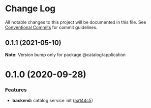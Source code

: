 # Change Log

All notable changes to this project will be documented in this file.
See [Conventional Commits](https://conventionalcommits.org) for commit guidelines.

## 0.1.1 (2021-05-10)

**Note:** Version bump only for package @catalog/application

# 0.1.0 (2020-09-28)

### Features

- **backend:** catalog service init ([aa144c5](https://github.com/Atlantis-Lab/serenity/commit/aa144c5bb33c013a33a8dda44788f42b4bb66d0e))
